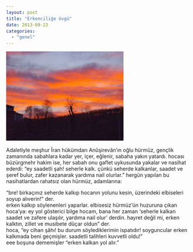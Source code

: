 ```yaml
---
layout: post
title: "Erkenciliğe övgü"
date: 2013-09-22
categories: 
  - "genel"
---
```


  

[![](/images/blogger-image-237342408.jpg)](https://lh5.googleusercontent.com/-350CoTrWiSg/Uj5lSuNs5kI/AAAAAAAAJn0/__A5vYAfAiM/s640/blogger-image-237342408.jpg)

  

  

Adaletiyle meşhur Îran hükümdarı Anûşirevân’ın oğlu hürmüz, gençlik zamanında sabahlara kadar yer, içer, eğlenir, sabaha yakın yatardı. hocası büzürgmehr hakim ise, her sabah onu gaflet uykusunda yakalar ve nasihat ederdi: “ey saadetli şah! seherle kalk. çünkü seherde kalkanlar, saadet ve şeref bulur, zafer kazanarak yardıma nail olurlar.” hergün yapılan bu nasihatlardan rahatsız olan hürmüz, adamlarına:

“bre! birkaçınız seherde kalkıp hocanın yolunu kesin, üzerindeki elbiseleri soyup alıverin!” der.  
erken kalkıp söylenenleri yaparlar. elbisesiz hürmüz’ün huzuruna çıkan hoca’ya: ey yol gösterici bilge hocam, bana her zaman ‘seherle kalkan saadet ve zafere ulaşılır, yardıma nail olur’ derdin. hayret değil mi, erken kalktın, zillet ve musibete dûçar oldun” der.  
hoca, “ey cihan şâhı! bu durum söylediklerimin ispatıdır! soyguncular erken kalkmada beni geçmişler. saadetli talihleri kuvvetli oldu!”  
eee boşuna dememişler “erken kalkan yol alır.”
